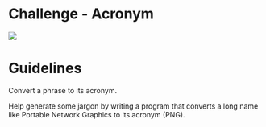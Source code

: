 # Challenge - Acronym

![](https://images.unsplash.com/photo-1523903716430-8b05cc1ce968?ixlib=rb-1.2.1&ixid=eyJhcHBfaWQiOjEyMDd9&auto=format&fit=crop&w=967&q=80)

# Guidelines

Convert a phrase to its acronym.

Help generate some jargon by writing a program that converts a long name
like Portable Network Graphics to its acronym (PNG).
